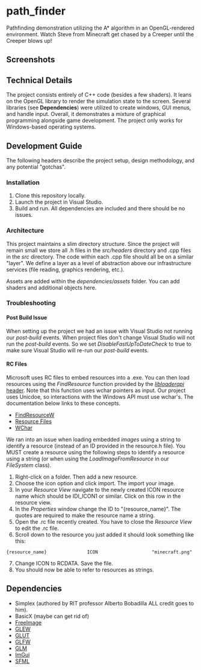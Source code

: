 # path_finder
Pathfinding demonstration utilizing the A* algorithm in an OpenGL-rendered environment. Watch Steve from Minecraft get chased by a Creeper until the Creeper blows up!

## Screenshots

## Technical Details
The project consists entirely of C++ code (besides a few shaders). It leans on the OpenGL library to render the simulation state to the screen. Several libraries (see **Dependencies**) were utilized to create windows, GUI menus, and handle input. Overall, it demonstrates a mixture of graphical programming alongside game development. The project only works for Windows-based operating systems.

## Development Guide
The following headers describe the project setup, design methodology, and any potential "gotchas".

### Installation
1. Clone this repository locally.
2. Launch the project in Visual Studio.
3. Build and run. All dependencies are included and there should be no issues.

### Architecture
This project maintains a slim directory structure. Since the project will remain small we store all .h files in the _src/headers_ directory and .cpp files in the _src_ directory. The code within each .cpp file should all be on a similar "layer". We define a layer as a level of abstraction above our infrastructure services (file reading, graphics rendering, etc.).

Assets are added within the _dependencies/assets_ folder. You can add shaders and additional objects here.

### Troubleshooting

#### Post Build Issue
When setting up the project we had an issue with Visual Studio not running our _post-build_ events. When project files don't change Visual Studio will not run the _post-build_ events. So we set _DisableFastUpToDateCheck_ to true to make sure Visual Studio will re-run our _post-build_ events.

#### RC Files
Microsoft uses RC files to embed resources into a .exe. You can then load resources using the _FindResource_ function provided by the [_libloaderapi_ header](https://learn.microsoft.com/en-us/windows/win32/api/libloaderapi/). Note that this function uses wchar pointers as input. Our project uses Unicdoe, so interactions with the Windows API must use wchar's. The documentation below links to these concepts.
- [FindResourceW](https://learn.microsoft.com/en-us/windows/win32/api/libloaderapi/nf-libloaderapi-findresourcew)
- [Resource Files]( https://learn.microsoft.com/en-us/cpp/windows/resource-files-visual-studio?view=msvc-170)
- [WChar](https://learn.microsoft.com/en-us/windows/win32/extensible-storage-engine/wchar)

We ran into an issue when loading embedded _images_ using a string to identify a resource (instead of an ID provided in the resource.h file). You MUST create a resource using the following steps to identify a resource using a string (or when using the _LoadImageFromResource_ in our _FileSystem_ class).
1. Right-click on a folder. Then add a new resource.
2. Choose the icon option and click import. The import your image.
3. In your _Resource View_ navigate to the newly created ICON resource name which should be IDI_ICON1 or similar. Click on this row in the resource view.
4. In the _Properties_ window change the ID to "{resource_name}". The quotes are required to make the resource name a string.
5. Open the .rc file recently created. You have to close the _Resource View_ to edit the .rc file.
6. Scroll down to the resource you just added it should look something like this:
```
{resource_name}               ICON                    "minecraft.png"
```
7. Change ICON to RCDATA. Save the file.
8. You should now be able to refer to resources as strings.

## Dependencies
- Simplex (authored by RIT professor Alberto Bobadilla ALL credit goes to him).
- BasicX (maybe can get rid of)
- [FreeImage](https://freeimage.sourceforge.io/)
- [GLEW](https://www.opengl.org/sdk/libs/GLEW/)
- [GLUT](https://www.opengl.org/resources/libraries/glut/glut_downloads.php)
- [GLFW](https://www.glfw.org/)
- [GLM](https://github.com/g-truc/glm)
- [ImGui](https://github.com/ocornut/imgui)
- [SFML](https://www.sfml-dev.org/)
